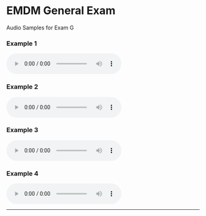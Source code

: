# EMDM General Exam

Audio Samples for Exam G
### Example 1

<audio controls controlsList="nodownload" src="exam-g/EMDM General-G1.wav">Example 1</audio>
### Example 2

<audio controls controlsList="nodownload" src="exam-g/EMDM General-G2.wav">Example 2</audio>
### Example 3

<audio controls controlsList="nodownload" src="exam-g/EMDM General-G3.wav">Example 3</audio>
### Example 4

<audio controls controlsList="nodownload" src="exam-g/EMDM General-G4.wav">Example 4</audio>




----

<!-- Direct links if required. Do not copy, do not share.

[Example 1](exam-g/EMDM General-G1.wav)

[Example 2](exam-g/EMDM General-G2.wav)

[Example 3](exam-g/EMDM General-G3.wav)

[Example 4](exam-g/EMDM General-G4.wav) -->
